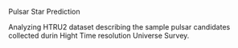Pulsar Star Prediction


Analyzing HTRU2 dataset describing the sample pulsar candidates collected durin Hight Time resolution Universe Survey.





